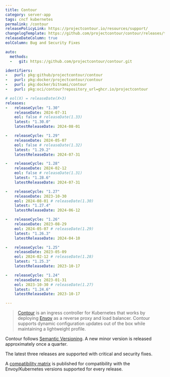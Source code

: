 ```yaml
---
title: Contour
category: server-app
tags: cncf kubernetes
permalink: /contour
releasePolicyLink: https://projectcontour.io/resources/support/
changelogTemplate: https://github.com/projectcontour/contour/releases/tag/v__LATEST__
releaseDateColumn: true
eolColumn: Bug and Security Fixes

auto:
  methods:
  -   git: https://github.com/projectcontour/contour.git

identifiers:
-   purl: pkg:github/projectcontour/contour
-   purl: pkg:docker/projectcontour/contour
-   purl: pkg:docker/bitnami/contour
-   purl: pkg:oci/contour?repository_url=ghcr.io/projectcontour

# eol(X) = releaseDate(X+3)
releases:
-   releaseCycle: "1.30"
    releaseDate: 2024-07-31
    eol: false # releaseDate(1.33)
    latest: "1.30.0"
    latestReleaseDate: 2024-08-01

-   releaseCycle: "1.29"
    releaseDate: 2024-05-07
    eol: false # releaseDate(1.32)
    latest: "1.29.2"
    latestReleaseDate: 2024-07-31

-   releaseCycle: "1.28"
    releaseDate: 2024-02-12
    eol: false # releaseDate(1.31)
    latest: "1.28.6"
    latestReleaseDate: 2024-07-31

-   releaseCycle: "1.27"
    releaseDate: 2023-10-30
    eol: 2024-08-01 # releaseDate(1.30)
    latest: "1.27.4"
    latestReleaseDate: 2024-06-12

-   releaseCycle: "1.26"
    releaseDate: 2023-08-29
    eol: 2024-05-07 # releaseDate(1.29)
    latest: "1.26.3"
    latestReleaseDate: 2024-04-10

-   releaseCycle: "1.25"
    releaseDate: 2023-05-09
    eol: 2024-02-12 # releaseDate(1.28)
    latest: "1.25.3"
    latestReleaseDate: 2023-10-17

-   releaseCycle: "1.24"
    releaseDate: 2023-01-31
    eol: 2023-10-30 # releaseDate(1.27)
    latest: "1.24.6"
    latestReleaseDate: 2023-10-17

---
```


> [Contour](https://projectcontour.io/) is an ingress controller for Kubernetes that works by deploying [Envoy](https://www.envoyproxy.io/) as a reverse proxy and load balancer. Contour supports dynamic configuration updates out of the box while maintaining a lightweight profile.

Contour follows [Semantic Versioning](https://semver.org/). A new minor version is released approximately once a quarter.

The latest three releases are supported with critical and security fixes.

A [compatibility matrix](https://projectcontour.io/resources/compatibility-matrix/) is published
for compatibility with the Envoy/Kubernetes versions supported for every release.
